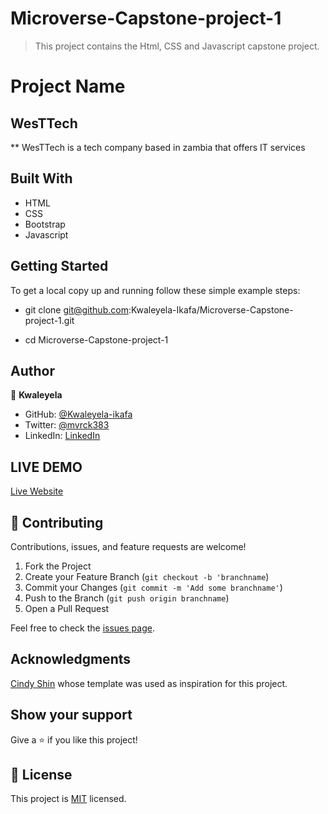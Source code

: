 # Microverse-Capstone-project-1

> This project contains the Html, CSS and Javascript capstone project.

# Project Name
## WesTTech

** WesTTech is a tech company based in zambia that offers IT services

## Built With

- HTML
- CSS
- Bootstrap
- Javascript

## Getting Started

To get a local copy up and running follow these simple example steps:

- git clone git@github.com:Kwaleyela-Ikafa/Microverse-Capstone-project-1.git

- cd Microverse-Capstone-project-1

## Author

👤 **Kwaleyela**

- GitHub: [@Kwaleyela-ikafa](https://github.com/Kwaleyela-Ikafa)
- Twitter: [@mvrck383](https://twitter.com/mvrck383)
- LinkedIn: [LinkedIn](https://zm.linkedin.com/in/kwaleyela-musilizo-ikafa-abaa1a20b?trk=people-guest_people_search-card)

## LIVE DEMO
[Live Website](https://kwaleyela-ikafa.github.io/Microverse-Capstone-project-1/)

## 🤝 Contributing

Contributions, issues, and feature requests are welcome!

1. Fork the Project
2. Create your Feature Branch (`git checkout -b 'branchname`)
3. Commit your Changes (`git commit -m 'Add some branchname'`)
4. Push to the Branch (`git push origin branchname`)
5. Open a Pull Request

Feel free to check the [issues page](../../issues/).

## Acknowledgments

[Cindy Shin](https://www.behance.net/gallery/29845175/CC-Global-Summit-2015) whose template was used as inspiration for this project.

## Show your support

Give a ⭐️ if you like this project!

## 📝 License

This project is [MIT](./MIT.md) licensed.
